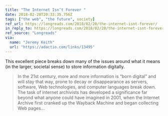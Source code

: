 ```yaml
---
title: "The Internet Isn’t Forever "
date: 2018-02-28T20:33:35.756Z
tags: ["the web", "the future", society]
ref_url: https://longreads.com/2018/02/20/the-internet-isnt-forever/
in_reply_to: https://longreads.com/2018/02/20/the-internet-isnt-forever/
ref_source: "Longreads"
via:
  name: "Jeremy Keith"
  url: "https://adactio.com/links/13495"
---
```


This excellent piece breaks down many of the issues around what it means (in the larger, societal sense) to store information digitally.

> In the 21st century, more and more information is “born digital” and will stay that way, prone to decay or disappearance as servers, software, Web technologies, and computer languages break down. The task of internet archivists has developed a significance far beyond what anyone could have imagined in 2001, when the Internet Archive first cranked up the Wayback Machine and began collecting Web pages…
